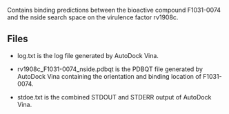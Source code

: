 Contains binding predictions between the bioactive compound F1031-0074 and the nside search space on the virulence factor rv1908c.

## Files

- log.txt is the log file generated by AutoDock Vina.

- rv1908c_F1031-0074_nside.pdbqt is the PDBQT file generated by AutoDock Vina containing the orientation and binding location of F1031-0074.

- stdoe.txt is the combined STDOUT and STDERR output of AutoDock Vina.

